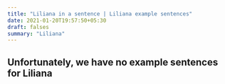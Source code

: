 ```yaml
---
title: "Liliana in a sentence | Liliana example sentences"
date: 2021-01-20T19:57:50+05:30
draft: falses
summary: "Liliana"
---
```

## Unfortunately, we have no example sentences for Liliana                 
